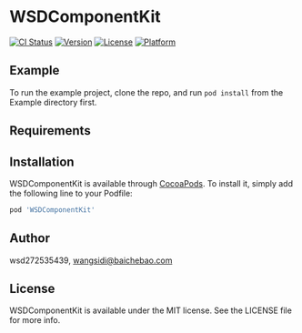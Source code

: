 # WSDComponentKit

[![CI Status](https://img.shields.io/travis/wsd272535439/WSDComponentKit.svg?style=flat)](https://travis-ci.org/wsd272535439/WSDComponentKit)
[![Version](https://img.shields.io/cocoapods/v/WSDComponentKit.svg?style=flat)](https://cocoapods.org/pods/WSDComponentKit)
[![License](https://img.shields.io/cocoapods/l/WSDComponentKit.svg?style=flat)](https://cocoapods.org/pods/WSDComponentKit)
[![Platform](https://img.shields.io/cocoapods/p/WSDComponentKit.svg?style=flat)](https://cocoapods.org/pods/WSDComponentKit)

## Example

To run the example project, clone the repo, and run `pod install` from the Example directory first.

## Requirements

## Installation

WSDComponentKit is available through [CocoaPods](https://cocoapods.org). To install
it, simply add the following line to your Podfile:

```ruby
pod 'WSDComponentKit'
```

## Author

wsd272535439, wangsidi@baichebao.com

## License

WSDComponentKit is available under the MIT license. See the LICENSE file for more info.

